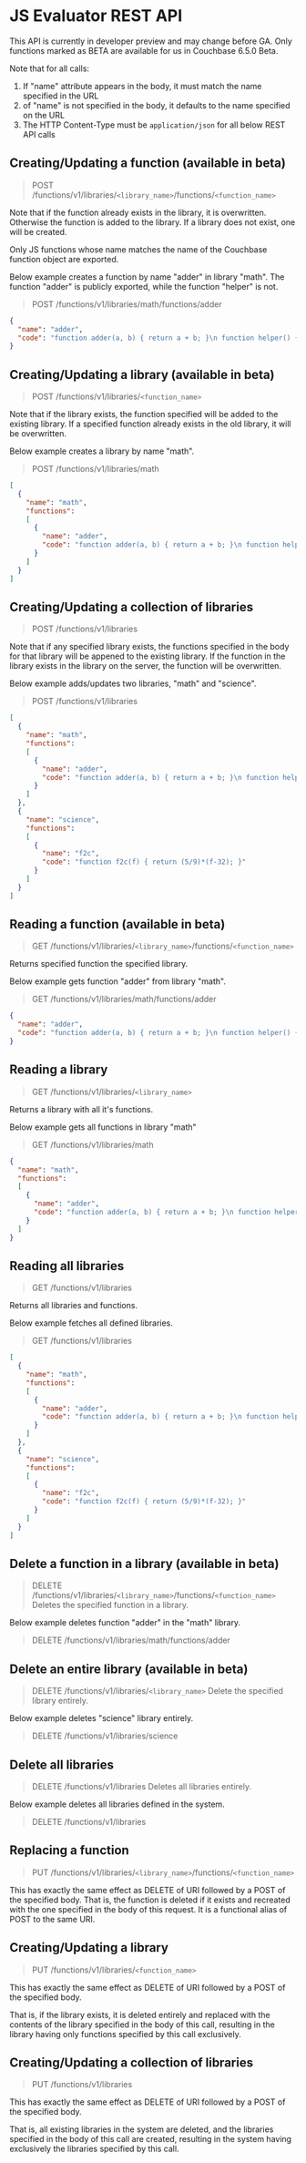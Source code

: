 # JS Evaluator REST API
This API is currently in developer preview and may change before GA. Only functions marked
as BETA are available for us in Couchbase 6.5.0 Beta.

Note that for all calls:
  1. If "name" attribute appears in the body, it must match the name specified in the URL
  2. of "name" is not specified in the body, it defaults to the name specified on the URL
  3. The HTTP Content-Type must be `application/json` for all below REST API calls

## Creating/Updating a function (available in beta)
> POST /functions/v1/libraries/`<library_name>`/functions/`<function_name>`

Note that if the function already exists in the library, it is overwritten. Otherwise the
function is added to the library. If a library does not exist, one will be created.

Only JS functions whose name matches the name of the Couchbase function object are exported.

Below example creates a function by name "adder" in library "math". The function "adder" is
publicly exported, while the function "helper" is not.

> POST /functions/v1/libraries/math/functions/adder
```json
{
  "name": "adder",
  "code": "function adder(a, b) { return a + b; }\n function helper() { return; }"
}
```

## Creating/Updating a library (available in beta)
> POST /functions/v1/libraries/`<function_name>`

Note that if the library exists, the function specified will be added to the existing library.
If a specified function already exists in the old library, it will be overwritten.

Below example creates a library by name "math".

> POST /functions/v1/libraries/math
```json
[
  {
    "name": "math",
    "functions":
    [
      {
        "name": "adder",
        "code": "function adder(a, b) { return a + b; }\n function helper() { return; }"
      }
    ]
  }
]
```

## Creating/Updating a collection of libraries
> POST /functions/v1/libraries

Note that if any specified library exists, the functions specified in the body for that library
will be appened to the existing library. If the function in the library exists in the library
on the server, the function will be overwritten.

Below example adds/updates two libraries, "math" and "science".

> POST /functions/v1/libraries
```json
[
  {
    "name": "math",
    "functions":
    [
      {
        "name": "adder",
        "code": "function adder(a, b) { return a + b; }\n function helper() { return; }"
      }
    ]
  },
  {
    "name": "science",
    "functions":
    [
      {
        "name": "f2c",
        "code": "function f2c(f) { return (5/9)*(f-32); }"
      }
    ]
  }
]
```

## Reading a function (available in beta)
> GET /functions/v1/libraries/`<library_name>`/functions/`<function_name>`

Returns specified function the specified library.

Below example gets function "adder" from library "math".

> GET /functions/v1/libraries/math/functions/adder
```json
{
  "name": "adder",
  "code": "function adder(a, b) { return a + b; }\n function helper() { return; }"
}
```

## Reading a library
> GET /functions/v1/libraries/`<library_name>`

Returns a library with all it's functions.

Below example gets all functions in library "math"

> GET /functions/v1/libraries/math
```json
{
  "name": "math",
  "functions":
  [
    {
      "name": "adder",
      "code": "function adder(a, b) { return a + b; }\n function helper() { return; }"
    }
  ]
}
```

## Reading all libraries
> GET /functions/v1/libraries

Returns all libraries and functions.

Below example fetches all defined libraries.

> GET /functions/v1/libraries
```json
[
  {
    "name": "math",
    "functions":
    [
      {
        "name": "adder",
        "code": "function adder(a, b) { return a + b; }\n function helper() { return; }"
      }
    ]
  },
  {
    "name": "science",
    "functions":
    [
      {
        "name": "f2c",
        "code": "function f2c(f) { return (5/9)*(f-32); }"
      }
    ]
  }
]
```

## Delete a function in a library (available in beta)
> DELETE /functions/v1/libraries/`<library_name>`/functions/`<function_name>`
Deletes the specified function in a library.

Below example deletes function "adder" in the "math" library.
> DELETE /functions/v1/libraries/math/functions/adder

## Delete an entire library (available in beta)
> DELETE /functions/v1/libraries/`<library_name>`
Delete the specified library entirely.

Below example deletes "science" library entirely.
> DELETE /functions/v1/libraries/science

## Delete all libraries
> DELETE /functions/v1/libraries
Deletes all libraries entirely.

Below example deletes all libraries defined in the system.
> DELETE /functions/v1/libraries

## Replacing a function
> PUT /functions/v1/libraries/`<library_name>`/functions/`<function_name>`

This has exactly the same effect as DELETE of URI followed by a POST of the specified body.
That is, the function is deleted if it exists and recreated with the one specified in the body
of this request. It is a functional alias of POST to the same URI.

## Creating/Updating a library
> PUT /functions/v1/libraries/`<function_name>`

This has exactly the same effect as DELETE of URI followed by a POST of the specified body.

That is, if the library exists, it is deleted entirely and replaced with the contents of
the library specified in the body of this call, resulting in the library having only functions
specified by this call exclusively.

## Creating/Updating a collection of libraries
> PUT /functions/v1/libraries

This has exactly the same effect as DELETE of URI followed by a POST of the specified body.

That is, all existing libraries in the system are deleted, and the libraries specified in the
body of this call are created, resulting in the system having exclusively the libraries
specified by this call.

